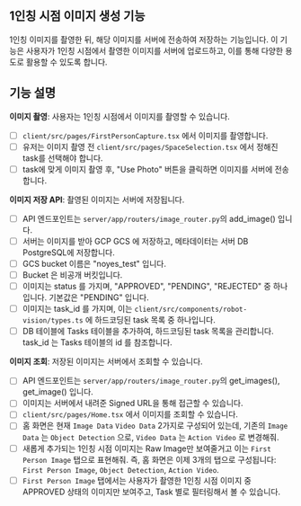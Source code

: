 ## 1인칭 시점 이미지 생성 기능

1인칭 이미지를 촬영한 뒤, 해당 이미지를 서버에 전송하여 저장하는 기능입니다.
이 기능은 사용자가 1인칭 시점에서 촬영한 이미지를 서버에 업로드하고, 이를 통해 다양한 용도로 활용할 수 있도록 합니다.

## 기능 설명
**이미지 촬영**: 사용자는 1인칭 시점에서 이미지를 촬영할 수 있습니다.
- [ ] `client/src/pages/FirstPersonCapture.tsx` 에서 이미지를 촬영합니다.
- [ ] 유저는 이미지 촬영 전 `client/src/pages/SpaceSelection.tsx` 에서 정해진 task를 선택해야 합니다.
- [ ] task에 맞게 이미지 촬영 후, "Use Photo" 버튼을 클릭하면 이미지를 서버에 전송합니다.

**이미지 저장 API**: 촬영된 이미지는 서버에 저장됩니다.
- [ ] API 엔드포인트는 `server/app/routers/image_router.py`의 add_image() 입니다.
- [ ] 서버는 이미지를 받아 GCP GCS 에 저장하고, 메타데이터는 서버 DB PostgreSQL에 저장합니다.
- [ ] GCS bucket 이름은 "noyes_test" 입니다.
- [ ] Bucket 은 비공개 버킷입니다. 
- [ ] 이미지는 status 를 가지며, "APPROVED", "PENDING", "REJECTED" 중 하나입니다. 기본값은 "PENDING" 입니다.
- [ ] 이미지는 task_id 를 가지며, 이는 `client/src/components/robot-vision/types.ts` 에 하드코딩된 task 목록 중 하나입니다.
- [ ] DB 테이블에 Tasks 테이블을 추가하여, 하드코딩된 task 목록을 관리합니다. task_id 는 Tasks 테이블의 id 를 참조합니다.

**이미지 조회**: 저장된 이미지는 서버에서 조회할 수 있습니다.
- [ ] API 엔드포인트는 `server/app/routers/image_router.py`의 get_images(), get_image() 입니다.
- [ ] 이미지는 서버에서 내려준 Signed URL을 통해 접근할 수 있습니다.
- [ ] `client/src/pages/Home.tsx` 에서 이미지를 조회할 수 있습니다.
- [ ] 홈 화면은 현재 `Image Data` `Video Data` 2가지로 구성되어 있는데, 기존의 `Image Data` 는 `Object Detection` 으로, `Video Data` 는 `Action Video` 로 변경해줘.
- [ ] 새롭게 추가되는 1인칭 시점 이미지는 Raw Image만 보여줄거고 이는 `First Person Image` 탭으로 표현해줘. 즉, 홈 화면은 이제 3개의 탭으로 구성됩니다: `First Person Image`, `Object Detection`, `Action Video`.
- [ ] `First Person Image` 탭에서는 사용자가 촬영한 1인칭 시점 이미지 중 APPROVED 상태의 이미지만 보여주고, Task 별로 필터링해서 볼 수 있습니다.